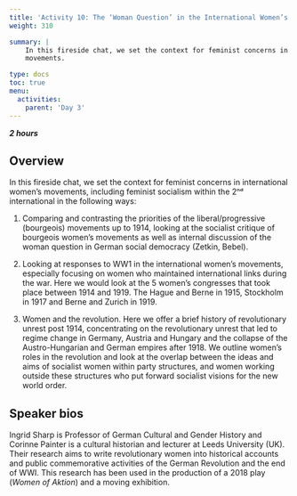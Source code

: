 ```yaml
---
title: 'Activity 10: The ‘Woman Question’ in the International Women’s Organisations 1888 - 1919'
weight: 310

summary: |
    In this fireside chat, we set the context for feminist concerns in international women’s
    movements.

type: docs
toc: true
menu:
  activities:
    parent: 'Day 3'
---
```


***2 hours***

## Overview

In this fireside chat, we set the context for feminist concerns in international women’s
movements, including feminist socialism within the 2ⁿᵈ international in the following
ways:

1. Comparing and contrasting the priorities of the liberal/progressive (bourgeois)
movements up to 1914, looking at the socialist critique of bourgeois women’s
movements as well as internal discussion of the woman question in German
social democracy (Zetkin, Bebel).

2. Looking at responses to WW1 in the international women’s movements,
especially focusing on women who maintained international links during the
war. Here we would look at the 5 women’s congresses that took place
between 1914 and 1919. The Hague and Berne in 1915, Stockholm in 1917
and Berne and Zurich in 1919.

3. Women and the revolution. Here we offer a brief history of revolutionary
unrest post 1914, concentrating on the revolutionary unrest that led to regime
change in Germany, Austria and Hungary and the collapse of the Austro-Hungarian
and German empires after 1918. We outline women’s roles in the
revolution and look at the overlap between the ideas and aims of socialist
women within party structures, and women working outside these structures
who put forward socialist visions for the new world order.

## Speaker bios

Ingrid Sharp is Professor of German Cultural and Gender History and Corinne
Painter is a cultural historian and lecturer at Leeds University (UK). Their research
aims to write revolutionary women into historical accounts and public
commemorative activities of the German Revolution and the end of WWI. This
research has been used in the production of a 2018 play (*Women of Aktion*) and a
moving exhibition.
